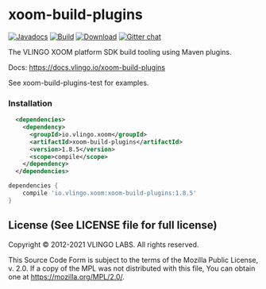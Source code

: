 # xoom-build-plugins

[![Javadocs](http://javadoc.io/badge/io.vlingo.xoom/xoom-build-plugins.svg?color=brightgreen)](http://javadoc.io/doc/io.vlingo.xoom/xoom-build-plugins) [![Build](https://github.com/vlingo/xoom-build-plugins/workflows/Build/badge.svg)](https://github.com/vlingo/xoom-build-plugins/actions?query=workflow%3ABuild) [![Download](https://img.shields.io/maven-central/v/io.vlingo.xoom/xoom-build-plugins?label=maven)](https://search.maven.org/artifact/io.vlingo.xoom/xoom-build-plugins) [![Gitter chat](https://badges.gitter.im/gitterHQ/gitter.png)](https://gitter.im/vlingo-platform-java/community/)

The VLINGO XOOM platform SDK build tooling using Maven plugins.

Docs: https://docs.vlingo.io/xoom-build-plugins

See xoom-build-plugins-test for examples.

### Installation

```xml
  <dependencies>
    <dependency>
      <groupId>io.vlingo.xoom</groupId>
      <artifactId>xoom-build-plugins</artifactId>
      <version>1.8.5</version>
      <scope>compile</scope>
    </dependency>
  </dependencies>
```

```gradle
dependencies {
    compile 'io.vlingo.xoom:xoom-build-plugins:1.8.5'
}
```

License (See LICENSE file for full license)
-------------------------------------------
Copyright © 2012-2021 VLINGO LABS. All rights reserved.

This Source Code Form is subject to the terms of the
Mozilla Public License, v. 2.0. If a copy of the MPL
was not distributed with this file, You can obtain
one at https://mozilla.org/MPL/2.0/.
